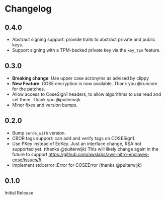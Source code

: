 
# Changelog

## 0.4.0
* Abstract signing support: provide traits to abstract private and public keys.
* Support signing with a TPM-backed private key via the `key_tpm` feature.

## 0.3.0

* **Breaking change**: Use upper case acronyms as advised by clippy
* **New Feature**: COSE encryption is now available. Thank you @runcom for the patches.
* Allow access to CoseSign1 headers, to allow algorithms to use read and set them. Thank you @puiterwijk.
* Minor fixes and version bumps.

## 0.2.0

* Bump `serde_with` version.
* CBOR tags support: can add and verify tags on COSESign1.
* Use PKey instead of EcKey. Just an interface change, RSA not supported yet. (thanks @puiterwijk)
This will likely change again in the future to support https://github.com/awslabs/aws-nitro-enclaves-cose/issues/5.
* Implement std::error::Error for COSEError (thanks @puiterwijk)

## 0.1.0

Initial Release

